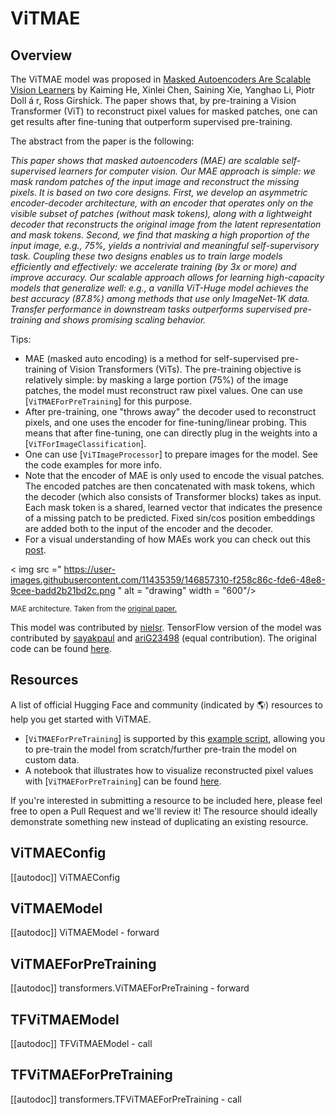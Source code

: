 <!--Copyright 2022 The HuggingFace Team. All rights reserved.

Licensed under the Apache License, Version 2.0 (the "License"); you may not use this file except in compliance with
the License. You may obtain a copy of the License at

http://www.apache.org/licenses/LICENSE-2.0

Unless required by applicable law or agreed to in writing, software distributed under the License is distributed on
an "AS IS" BASIS, WITHOUT WARRANTIES OR CONDITIONS OF ANY KIND, either express or implied. See the License for the
specific language governing permissions and limitations under the License.

⚠️ Note that this file is in Markdown but contain specific syntax for our doc-builder (similar to MDX) that may not be
rendered properly in your Markdown viewer.

-->

# ViTMAE

## Overview

The ViTMAE model was proposed in [Masked Autoencoders Are Scalable Vision Learners](https://arxiv.org/abs/2111.06377v2) by Kaiming He, Xinlei Chen, Saining Xie, Yanghao Li,
Piotr Doll á r, Ross Girshick. The paper shows that, by pre-training a Vision Transformer (ViT) to reconstruct pixel values for masked patches, one can get results after
fine-tuning that outperform supervised pre-training.

The abstract from the paper is the following:

*This paper shows that masked autoencoders (MAE) are scalable self-supervised learners for computer vision. Our MAE approach is simple: we mask random patches of the
input image and reconstruct the missing pixels. It is based on two core designs. First, we develop an asymmetric encoder-decoder architecture, with an encoder that operates
only on the visible subset of patches (without mask tokens), along with a lightweight decoder that reconstructs the original image from the latent representation and mask
tokens. Second, we find that masking a high proportion of the input image, e.g., 75%, yields a nontrivial and meaningful self-supervisory task. Coupling these two designs
enables us to train large models efficiently and effectively: we accelerate training (by 3x or more) and improve accuracy. Our scalable approach allows for learning high-capacity
models that generalize well: e.g., a vanilla ViT-Huge model achieves the best accuracy (87.8%) among methods that use only ImageNet-1K data. Transfer performance in downstream
tasks outperforms supervised pre-training and shows promising scaling behavior.*

Tips:

- MAE (masked auto encoding) is a method for self-supervised pre-training of Vision Transformers (ViTs). The pre-training objective is relatively simple:
by masking a large portion (75%) of the image patches, the model must reconstruct raw pixel values. One can use [`ViTMAEForPreTraining`] for this purpose.
- After pre-training, one "throws away" the decoder used to reconstruct pixels, and one uses the encoder for fine-tuning/linear probing. This means that after
fine-tuning, one can directly plug in the weights into a [`ViTForImageClassification`].
- One can use [`ViTImageProcessor`] to prepare images for the model. See the code examples for more info.
- Note that the encoder of MAE is only used to encode the visual patches. The encoded patches are then concatenated with mask tokens, which the decoder (which also
consists of Transformer blocks) takes as input. Each mask token is a shared, learned vector that indicates the presence of a missing patch to be predicted. Fixed
sin/cos position embeddings are added both to the input of the encoder and the decoder.
- For a visual understanding of how MAEs work you can check out this [post](https://keras.io/examples/vision/masked_image_modeling/).

< img src =" https://user-images.githubusercontent.com/11435359/146857310-f258c86c-fde6-48e8-9cee-badd2b21bd2c.png "
alt = "drawing" width = "600"/> 

<small> MAE architecture. Taken from the <a href="https://arxiv.org/abs/2111.06377"> original paper.</a> </small>

This model was contributed by [nielsr](https://huggingface.co/nielsr). TensorFlow version of the model was contributed by [sayakpaul](https://github.com/sayakpaul) and 
[ariG23498](https://github.com/ariG23498) (equal contribution). The original code can be found [here](https://github.com/facebookresearch/mae). 

## Resources

A list of official Hugging Face and community (indicated by 🌎) resources to help you get started with ViTMAE.

- [`ViTMAEForPreTraining`] is supported by this [example script](https://github.com/huggingface/transformers/tree/main/examples/pytorch/image-pretraining), allowing you to pre-train the model from scratch/further pre-train the model on custom data.
- A notebook that illustrates how to visualize reconstructed pixel values with [`ViTMAEForPreTraining`] can be found [here](https://github.com/NielsRogge/Transformers-Tutorials/blob/master/ViTMAE/ViT_MAE_visualization_demo.ipynb).

If you're interested in submitting a resource to be included here, please feel free to open a Pull Request and we'll review it! The resource should ideally demonstrate something new instead of duplicating an existing resource.

## ViTMAEConfig

[[autodoc]] ViTMAEConfig


## ViTMAEModel

[[autodoc]] ViTMAEModel
    - forward


## ViTMAEForPreTraining

[[autodoc]] transformers.ViTMAEForPreTraining
    - forward


## TFViTMAEModel

[[autodoc]] TFViTMAEModel
    - call


## TFViTMAEForPreTraining

[[autodoc]] transformers.TFViTMAEForPreTraining
    - call
